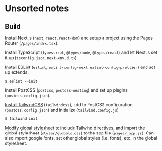 # Unsorted notes

## Build

Install Next.js (`next`, `react`, `react-dom`) and setup a project using the Pages Router (`/pages/index.tsx`).

Install TypeScript (`typescript`, `@types/node`, `@types/react`) and let Next.js set it up (`tsconfig.json`, `next-env.d.ts`)

Install ESLint (`eslint`, `eslint-config-next`, `eslint-config-prettier`) and set up extends.

```console
$ eslint --init
```

Install PostCSS (`postcss`, `postcss-nesting`) and set up plugins (`postcss.config.json`).

[Install TailwindCSS](https://tailwindcss.com/docs/installation/using-postcss) (`tailwindcss`), add to PostCSS configuration (`postcss.config.json`) and initialize (`tailwind.config.js`)

```console
$ tailwind init
```

[Modify global stylesheet](https://nextjs.org/docs/pages/building-your-application/styling/tailwind-css) to include Tailwind directives, and import the global stylesheet (`styles/globals.css`) to the app file (`pages/_app.js`). Can also import google fonts, set other global styles (i.e. fonts), etc. in the global stylesheet.
